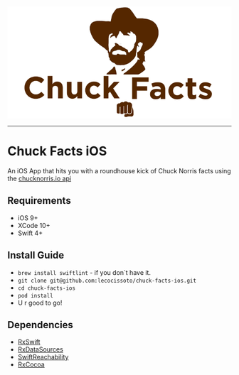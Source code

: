 <p align="center">
<img src="https://raw.githubusercontent.com/lecocissoto/chuck-facts-ios/master/images/chuck-facts.png" alt="Chuck Facts" title="Chuck Facts" width="557"/>
</p>

---

# Chuck Facts iOS
An iOS App that hits you with a roundhouse kick of Chuck Norris facts using the [chucknorris.io api][chuck-api]

## Requirements
- iOS 9+
- XCode 10+
- Swift 4+

## Install Guide
- `brew install swiftlint` - if you don`t have it.
- `git clone git@github.com:lecocissoto/chuck-facts-ios.git`
- `cd chuck-facts-ios`
- `pod install`
- U r good to go!

## Dependencies
- [RxSwift][rx-swift]
- [RxDataSources][rx-datasources]
- [SwiftReachability][swift-reachability]
- [RxCocoa][rx-cocoa]

[chuck-api]: https://api.chucknorris.io/
[rx-swift]: https://github.com/ReactiveX/RxSwift
[rx-datasources]: https://github.com/RxSwiftCommunity/RxDataSources
[rx-cocoa]: https://github.com/ReactiveX/RxSwift/tree/master/RxCocoa
[swift-reachability]: https://github.com/ashleymills/Reachability.swift
